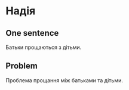 # Надія

## One sentence

Батьки прощаються з дітьми.

## Problem

Проблема прощання між батьками та дітьми.